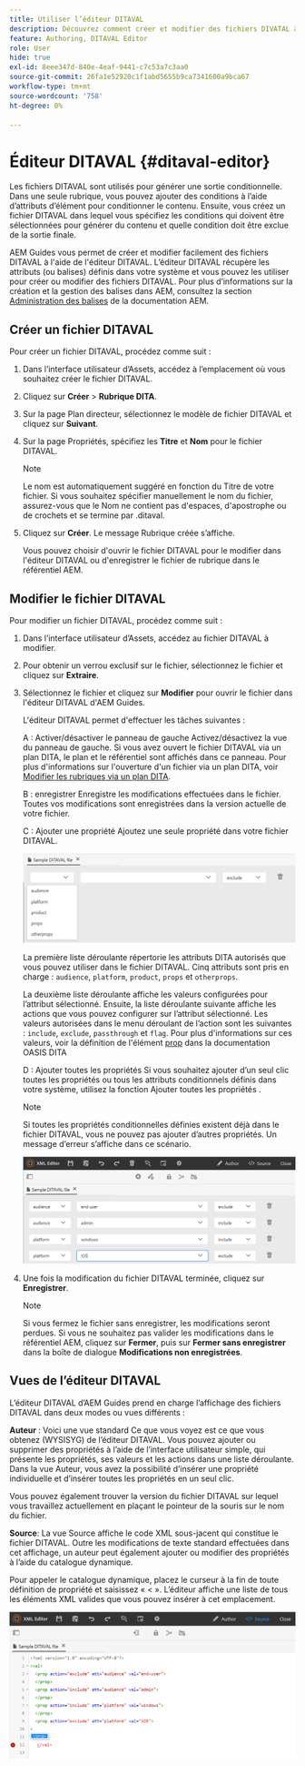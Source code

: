 ```yaml
---
title: Utiliser l’éditeur DITAVAL
description: Découvrez comment créer et modifier des fichiers DIVATAL à l’aide de l’éditeur DIVATAL dans AEM Guides. Savoir comment l'éditeur DITAVAL prend en charge les fichiers DITAVAL dans les vues auteur et source.
feature: Authoring, DITAVAL Editor
role: User
hide: true
exl-id: 8eee347d-840e-4eaf-9441-c7c53a7c3aa0
source-git-commit: 26fa1e52920c1f1abd5655b9ca7341600a9bca67
workflow-type: tm+mt
source-wordcount: '758'
ht-degree: 0%

---
```


# Éditeur DITAVAL {#ditaval-editor}

Les fichiers DITAVAL sont utilisés pour générer une sortie conditionnelle. Dans une seule rubrique, vous pouvez ajouter des conditions à l’aide d’attributs d’élément pour conditionner le contenu. Ensuite, vous créez un fichier DITAVAL dans lequel vous spécifiez les conditions qui doivent être sélectionnées pour générer du contenu et quelle condition doit être exclue de la sortie finale.

AEM Guides vous permet de créer et modifier facilement des fichiers DITAVAL à l&#39;aide de l&#39;éditeur DITAVAL. L’éditeur DITAVAL récupère les attributs \(ou balises\) définis dans votre système et vous pouvez les utiliser pour créer ou modifier des fichiers DITAVAL. Pour plus d’informations sur la création et la gestion des balises dans AEM, consultez la section [Administration des balises](https://experienceleague.adobe.com/docs/experience-manager-cloud-service/sites/authoring/features/tags.html?lang=fr) de la documentation AEM.

## Créer un fichier DITAVAL

Pour créer un fichier DITAVAL, procédez comme suit :

1. Dans l’interface utilisateur d’Assets, accédez à l’emplacement où vous souhaitez créer le fichier DITAVAL.

1. Cliquez sur **Créer** \> **Rubrique DITA**.

1. Sur la page Plan directeur, sélectionnez le modèle de fichier DITAVAL et cliquez sur **Suivant**.

1. Sur la page Propriétés, spécifiez les **Titre** et **Nom** pour le fichier DITAVAL.

   >[!NOTE]
   >
   > Le nom est automatiquement suggéré en fonction du Titre de votre fichier. Si vous souhaitez spécifier manuellement le nom du fichier, assurez-vous que le Nom ne contient pas d&#39;espaces, d&#39;apostrophe ou de crochets et se termine par .ditaval.

1. Cliquez sur **Créer**. Le message Rubrique créée s’affiche.

   Vous pouvez choisir d&#39;ouvrir le fichier DITAVAL pour le modifier dans l&#39;éditeur DITAVAL ou d&#39;enregistrer le fichier de rubrique dans le référentiel AEM.


## Modifier le fichier DITAVAL

Pour modifier un fichier DITAVAL, procédez comme suit :

1. Dans l’interface utilisateur d’Assets, accédez au fichier DITAVAL à modifier.

1. Pour obtenir un verrou exclusif sur le fichier, sélectionnez le fichier et cliquez sur **Extraire**.

1. Sélectionnez le fichier et cliquez sur **Modifier** pour ouvrir le fichier dans l&#39;éditeur DITAVAL d&#39;AEM Guides.

   L&#39;éditeur DITAVAL permet d&#39;effectuer les tâches suivantes :

   A : Activer/désactiver le panneau de gauche
Activez/désactivez la vue du panneau de gauche. Si vous avez ouvert le fichier DITAVAL via un plan DITA, le plan et le référentiel sont affichés dans ce panneau. Pour plus d&#39;informations sur l&#39;ouverture d&#39;un fichier via un plan DITA, voir [Modifier les rubriques via un plan DITA](map-editor-advanced-map-editor.md#id17ACJ0F0FHS).

   B : enregistrer
Enregistre les modifications effectuées dans le fichier. Toutes vos modifications sont enregistrées dans la version actuelle de votre fichier.

   C : Ajouter une propriété
Ajoutez une seule propriété dans votre fichier DITAVAL.

   ![](images/ditaval-editor-props.png)

   La première liste déroulante répertorie les attributs DITA autorisés que vous pouvez utiliser dans le fichier DITAVAL. Cinq attributs sont pris en charge : `audience`, `platform`, `product`, `props` et `otherprops`.

   La deuxième liste déroulante affiche les valeurs configurées pour l’attribut sélectionné. Ensuite, la liste déroulante suivante affiche les actions que vous pouvez configurer sur l’attribut sélectionné. Les valeurs autorisées dans le menu déroulant de l’action sont les suivantes : `include`, `exclude`, `passthrough` et `flag`. Pour plus d&#39;informations sur ces valeurs, voir la définition de l&#39;élément [prop](http://docs.oasis-open.org/dita/dita/v1.3/errata01/os/complete/part3-all-inclusive/langRef/ditaval/ditaval-prop.html#ditaval-prop) dans la documentation OASIS DITA

   D : Ajouter toutes les propriétés
Si vous souhaitez ajouter d’un seul clic toutes les propriétés ou tous les attributs conditionnels définis dans votre système, utilisez la fonction Ajouter toutes les propriétés .

   >[!NOTE]
   >
   > Si toutes les propriétés conditionnelles définies existent déjà dans le fichier DITAVAL, vous ne pouvez pas ajouter d’autres propriétés. Un message d’erreur s’affiche dans ce scénario.

   ![](images/ditaval-all-props.png)

1. Une fois la modification du fichier DITAVAL terminée, cliquez sur **Enregistrer**.

   >[!NOTE]
   >
   > Si vous fermez le fichier sans enregistrer, les modifications seront perdues. Si vous ne souhaitez pas valider les modifications dans le référentiel AEM, cliquez sur **Fermer**, puis sur **Fermer sans enregistrer** dans la boîte de dialogue **Modifications non enregistrées**.


## Vues de l’éditeur DITAVAL

L’éditeur DITAVAL d’AEM Guides prend en charge l’affichage des fichiers DITAVAL dans deux modes ou vues différents :

**Auteur** :   Voici une vue standard Ce que vous voyez est ce que vous obtenez \(WYSISYG\) de l’éditeur DITAVAL. Vous pouvez ajouter ou supprimer des propriétés à l’aide de l’interface utilisateur simple, qui présente les propriétés, ses valeurs et les actions dans une liste déroulante. Dans la vue Auteur, vous avez la possibilité d’insérer une propriété individuelle et d’insérer toutes les propriétés en un seul clic.

Vous pouvez également trouver la version du fichier DITAVAL sur lequel vous travaillez actuellement en plaçant le pointeur de la souris sur le nom du fichier.

**Source**:   La vue Source affiche le code XML sous-jacent qui constitue le fichier DITAVAL. Outre les modifications de texte standard effectuées dans cet affichage, un auteur peut également ajouter ou modifier des propriétés à l’aide du catalogue dynamique.

Pour appeler le catalogue dynamique, placez le curseur à la fin de toute définition de propriété et saisissez « &lt; ». L’éditeur affiche une liste de tous les éléments XML valides que vous pouvez insérer à cet emplacement.

![](images/ditaval-source-view.png)
